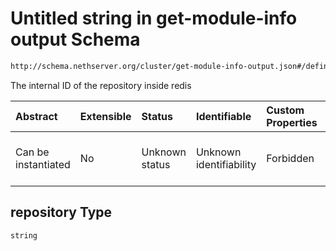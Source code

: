 # Untitled string in get-module-info output Schema

```txt
http://schema.nethserver.org/cluster/get-module-info-output.json#/definitions/module/properties/repository
```

The internal ID of the repository inside redis

| Abstract            | Extensible | Status         | Identifiable            | Custom Properties | Additional Properties | Access Restrictions | Defined In                                                                                 |
| :------------------ | :--------- | :------------- | :---------------------- | :---------------- | :-------------------- | :------------------ | :----------------------------------------------------------------------------------------- |
| Can be instantiated | No         | Unknown status | Unknown identifiability | Forbidden         | Allowed               | none                | [get-module-info-output.json*](cluster/get-module-info-output.json "open original schema") |

## repository Type

`string`
